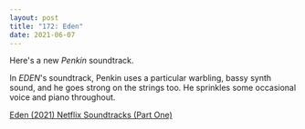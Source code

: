 ```yaml
---
layout: post  
title: "172: Eden"  
date: 2021-06-07  
---
```


Here's a new *Penkin* soundtrack. 

In *EDEN*'s soundtrack, Penkin uses a particular warbling, bassy synth sound, and he goes strong on the strings too. He sprinkles some occasional voice and piano throughout.

[Eden (2021) Netflix Soundtracks (Part One)](https://youtu.be/MwmeoibRkV4?t=284)
